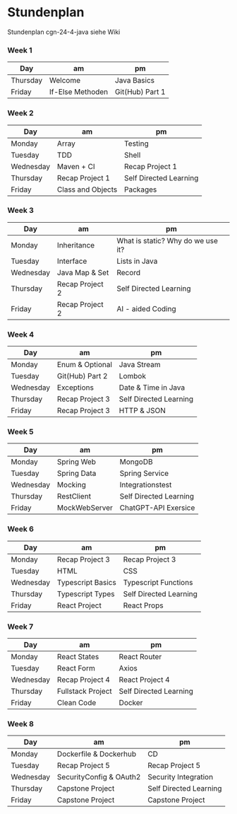 # Stundenplan
Stundenplan cgn-24-4-java
siehe Wiki

### Week 1

| Day       | am               | pm              |
| --------- |------------------|-----------------|
| Thursday  | Welcome          | Java Basics     |
| Friday    | If-Else Methoden | Git(Hub) Part 1 |

### Week 2

| Day       | am                | pm                     |
| --------- |-------------------|------------------------|
| Monday    | Array             | Testing                |
| Tuesday   | TDD               | Shell                  |
| Wednesday | Maven + CI        | Recap Project 1        |
| Thursday  | Recap Project 1   | Self Directed Learning |
| Friday    | Class and Objects | Packages               |

### Week 3

| Day       | am                | pm                                |
| --------- |-------------------|-----------------------------------|
| Monday    | Inheritance       | What is static? Why do we use it? |
| Tuesday   | Interface         | Lists in Java                     |
| Wednesday | Java Map & Set    | Record                            |
| Thursday  | Recap Project 2   | Self Directed Learning            |
| Friday    | Recap Project 2   | AI - aided Coding                 |

### Week 4

| Day       | am              | pm                     |
| --------- |-----------------|------------------------|
| Monday    | Enum & Optional | Java Stream            |
| Tuesday   | Git(Hub) Part 2 | Lombok                 |
| Wednesday | Exceptions      | Date & Time in Java    |
| Thursday  | Recap Project 3 | Self Directed Learning |
| Friday    | Recap Project 3 | HTTP & JSON            |

### Week 5

| Day       | am            | pm                     |
| --------- |---------------|------------------------|
| Monday    | Spring Web    | MongoDB                |
| Tuesday   | Spring Data   | Spring Service         |
| Wednesday | Mocking       | Integrationstest       |
| Thursday  | RestClient    | Self Directed Learning |
| Friday    | MockWebServer | ChatGPT-API Exersice   |

### Week 6

| Day       | am                | pm                     |
| --------- |-------------------|------------------------|
| Monday    | Recap Project 3   | Recap Project 3        |
| Tuesday   | HTML              | CSS                    |
| Wednesday | Typescript Basics | Typescript Functions   |
| Thursday  | Typescript Types  | Self Directed Learning |
| Friday    | React Project     | React Props            |

### Week 7

| Day       | am                | pm                     |
| --------- |-------------------|------------------------|
| Monday    | React States      | React Router           |
| Tuesday   | React Form        | Axios                  |
| Wednesday | Recap Project 4   | React Project 4        |
| Thursday  | Fullstack Project | Self Directed Learning |
| Friday    | Clean Code        | Docker                 |

### Week 8

| Day       | am                      | pm                     |
| --------- |-------------------------|------------------------|
| Monday    | Dockerfile & Dockerhub  | CD                     |
| Tuesday   | Recap Project 5         | Recap Project 5        |
| Wednesday | SecurityConfig & OAuth2 | Security Integration   |
| Thursday  | Capstone Project        | Self Directed Learning |
| Friday    | Capstone Project        | Capstone Project       |

